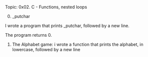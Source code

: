 Topic: 0x02. C - Functions, nested loops

0. _putchar

I wrote a program that prints _putchar, followed by a new line.

The program returns 0.


1. The Alphabet game: i wrote a function that prints the alphabet, in lowercase, followed by a new line
